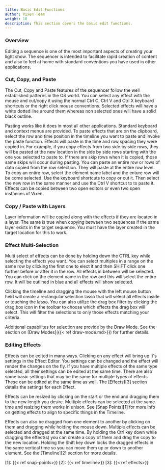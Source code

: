 ```yaml
---
title: Basic Edit Functions
author: Vixen Team
weight: 10
description: This section covers the basic edit functions.
---
```


### Overview

Editing a sequence is one of the most important aspects of creating your light show. The sequencer is intended to facilitate rapid creation of content and also to feel at home with standard conventions you have used in other applications.

### Cut, Copy, and Paste

The Cut, Copy and Paste features of the sequencer follow the well established patterns in the OS world. You can select any effect with the mouse and cut/copy it using the normal Ctrl C, Ctrl V and Ctrl X keyboard shortcuts or the right click mouse conventions. Selected effects will have a white dotted line around them whereas non selected ones will have a solid black outline.

Pasting works like it does in most all other applications. Standard keyboard and context menus are provided. To paste effects that are on the clipboard, select the row and time position in the timeline you want to paste and invoke the paste function. Effects will paste in the time and row spacing they were copied in. For example, if you copy effects from two side by side rows, they will be pasted at the new location in the side by side rows starting with the one you selected to paste to. If there are skip rows when it is copied, those same skips will occur during pasting. You can paste an entire row or rows of data copied from the row selection. They will paste at the entire row level. To copy an entire row, select the element name label and the enture row will be come selected. Use the keyboard shortcuts to copy or cut it. Then select the new row in the same manner and use the Ctrl V shortcut to to paste it. Effects can be copied between two open editors or even two open instances of Vixen.

### Copy / Paste with Layers

Layer information will be copied along with the effects if they are located in a layer. The same is true when copying between two sequences if the same layer exists in the target sequence. You must have the layer created in the target location for this to work.

### Effect Multi-Selection

Multi select of effects can be done by holding down the CTRL key while selecting the effects you want. You can select multiples in a range on the same row by clicking the first one to elect it and then SHIFT click one further before or after it in the row. All effects in between will be selected. You can click on the element name in the row and this will select the entire row. It will be outlined in blue and all effects will show selected.

Clicking the timeline and dragging the mouse with the left mouse button held will create a rectangular selection lasso that will select all effects inside or touching the lasso. You can also utilize the drag box filter by clicking the drag box icon in the toolbar to choose which effects the drag box will select. This will filter the selections to only those effects matching your criteria.

Additional capabilites for selection are provide by the Draw Mode. See the section on [Draw Modes]({{< ref draw-mode.md>}}) for further details.

### Editing Effects

Effects can be edited in many ways. Clicking on any effect will bring up it's settings in the Effect Editor. You settings can be changed and the effect will render the changes on the fly. If you have multiple effects of the same type selected, all their settings can be edited at the same time. There are also some basic settings that may be the same for multiple types of effects. These can be edited at the same time as well. The [Effects][3] section details the settings for each Effect.

Effects can be resized by clicking on the start or the end and dragging them to the new length you desire. Multiple effects can be selected at the same time and resizing them works in unison. See [Snap Points][1] for more info on getting effects to align to specific things in the Timeline.

Effects can also be dragged from one element to another by clicking on them and dragging while holding the mouse down. Multiple effects can be selected and dragged at the same time. By holding the Ctrl key down while dragging the effect(s) you can create a copy of them and drag the copy to the new location. Holding the Shift key down locks the dragged effects in the same vertical time so you can move them up or down to another element. See the [Timeline][2] section for more details.

[1]: {{< ref snap-points>}}
[2]: {{< ref timeline>}}
[3]: {{< ref effects>}}
